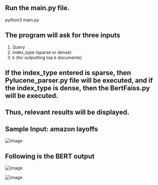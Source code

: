 ## Run the main.py file.
python3 main.py

## The program will ask for three inputs
1. Query
2. index_type (sparse or dense)
3. k (for outputting top k documents)

## If the index_type entered is sparse, then Pylucene_parser.py file will be executed, and if the index_type is dense, then the BertFaiss.py will be executed.

## Thus, relevant results will be displayed.

## Sample Input: amazon layoffs


![image](https://github.com/SudhanshuGulhane/Layoff_Lens/assets/50482460/bb58a5e2-6f51-4f08-a636-41c722271bc4)

## Following is the BERT output

![image](https://github.com/SudhanshuGulhane/Layoff_Lens/assets/50482460/aab55c96-d4aa-489e-9d87-397ba9c96da7)

![image](https://github.com/SudhanshuGulhane/Layoff_Lens/assets/50482460/689dc1fc-366b-4877-8e3f-f627f18f5512)
